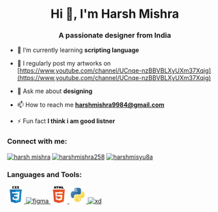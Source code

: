 <h1 align="center">Hi 👋, I'm Harsh Mishra</h1>
<h3 align="center">A passionate designer from India</h3>

- 🌱 I’m currently learning **scripting language**

- 📝 I regularly post my artworks on [https://www.youtube.com/channel/UCnqe-nzBBVBLXyUXm37Xqig](https://www.youtube.com/channel/UCnqe-nzBBVBLXyUXm37Xqig)

- 💬 Ask me about **designing**

- 📫 How to reach me **harshmishra9984@gmail.com**

- ⚡ Fun fact **I think i am good listner**

<h3 align="left">Connect with me:</h3>
<p align="left">
<a href="https://linkedin.com/in/harsh mishra" target="blank"><img align="center" src="https://raw.githubusercontent.com/rahuldkjain/github-profile-readme-generator/master/src/images/icons/Social/linked-in-alt.svg" alt="harsh mishra" height="30" width="40" /></a>
<a href="https://instagram.com/harshmishra258" target="blank"><img align="center" src="https://raw.githubusercontent.com/rahuldkjain/github-profile-readme-generator/master/src/images/icons/Social/instagram.svg" alt="harshmishra258" height="30" width="40" /></a>
<a href="https://auth.geeksforgeeks.org/user/harshmisyu8a" target="blank"><img align="center" src="https://raw.githubusercontent.com/rahuldkjain/github-profile-readme-generator/master/src/images/icons/Social/geeks-for-geeks.svg" alt="harshmisyu8a" height="30" width="40" /></a>
</p>

<h3 align="left">Languages and Tools:</h3>
<p align="left"> <a href="https://www.w3schools.com/css/" target="_blank" rel="noreferrer"> <img src="https://raw.githubusercontent.com/devicons/devicon/master/icons/css3/css3-original-wordmark.svg" alt="css3" width="40" height="40"/> </a> <a href="https://www.figma.com/" target="_blank" rel="noreferrer"> <img src="https://www.vectorlogo.zone/logos/figma/figma-icon.svg" alt="figma" width="40" height="40"/> </a> <a href="https://www.w3.org/html/" target="_blank" rel="noreferrer"> <img src="https://raw.githubusercontent.com/devicons/devicon/master/icons/html5/html5-original-wordmark.svg" alt="html5" width="40" height="40"/> </a> <a href="https://www.python.org" target="_blank" rel="noreferrer"> <img src="https://raw.githubusercontent.com/devicons/devicon/master/icons/python/python-original.svg" alt="python" width="40" height="40"/> </a> <a href="https://www.adobe.com/products/xd.html" target="_blank" rel="noreferrer"> <img src="https://cdn.worldvectorlogo.com/logos/adobe-xd.svg" alt="xd" width="40" height="40"/> </a> </p>
